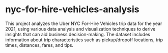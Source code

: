 # nyc-for-hire-vehicles-analysis
This project analyzes the Uber NYC For-Hire Vehicles trip data for the year 2021, using various data analysis and visualization techniques to derive insights that can aid business decision-making. The dataset includes information about trip characteristics such as pickup/dropoff locations, trip times, distances, fares, and tips.
